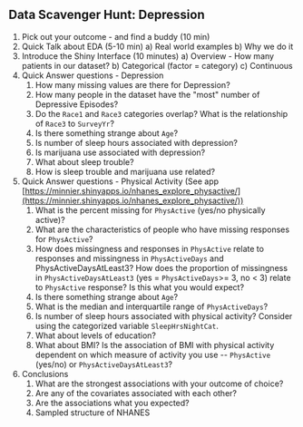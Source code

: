 ## Data Scavenger Hunt: Depression

1. Pick out your outcome - and find a buddy (10 min)
2. Quick Talk about EDA (5-10 min)
    a) Real world examples
    b) Why we do it
3. Introduce the Shiny Interface (10 minutes)
    a) Overview - How many patients in our dataset?
    b) Categorical (factor = category)
    c) Continuous
4. Quick Answer questions - Depression
    1. How many missing values are there for Depression?
    2. How many people in the dataset have the "most" number of Depressive Episodes?
    3. Do the `Race1` and `Race3` categories overlap? What is the relationship of `Race3` to `SurveyYr`?
    4. Is there something strange about `Age`?
    5. Is number of sleep hours associated with depression?
    6. Is marijuana use associated with depression?
    7. What about sleep trouble?
    8. How is sleep trouble and marijuana use related?
5. Quick Answer questions - Physical Activity (See app [https://minnier.shinyapps.io/nhanes_explore_physactive/](https://minnier.shinyapps.io/nhanes_explore_physactive/))
    1. What is the percent missing for `PhysActive` (yes/no physically active)?
    1. What are the characteristics of people who have missing responses for `PhysActive`?
    1. How does missingness and responses in `PhysActive` relate to responses and missingness in `PhysActiveDays` and PhysActiveDaysAtLeast3? How does the proportion of missingness in `PhysActiveDaysAtLeast3` (yes = `PhysActiveDays`>= 3, no < 3) relate to `PhysActive` response? Is this what you would expect?
    1. Is there something strange about `Age`?
    1. What is the median and interquartile range of `PhysActiveDays`?
    1. Is number of sleep hours associated with physical activity? Consider using the categorized variable `SleepHrsNightCat`.
    1. What about levels of education?
    1. What about BMI? Is the association of BMI with physical activity dependent on which measure of activity you use -- `PhysActive` (yes/no) or `PhysActiveDaysAtLeast3`?
6. Conclusions
    1. What are the strongest associations with your outcome of choice?
    2. Are any of the covariates associated with each other?
    3. Are the associations what you expected?
    4. Sampled structure of NHANES
